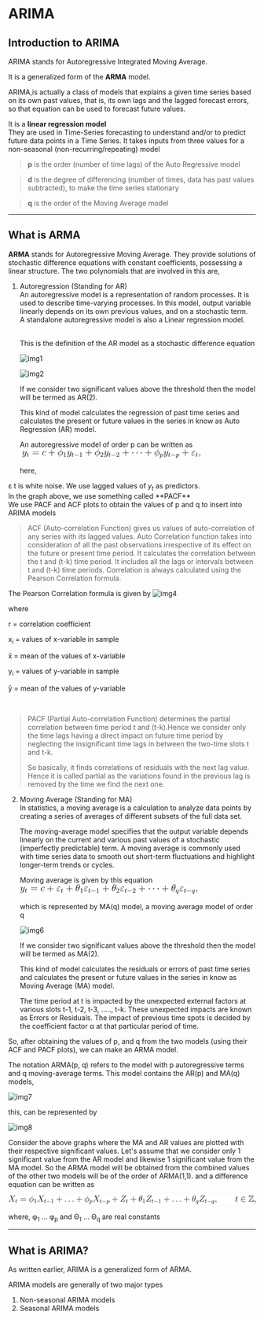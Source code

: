 # ARIMA

## Introduction to ARIMA
ARIMA stands for Autoregressive Integrated Moving Average.


It is a generalized form of the **ARMA** model. 

ARIMA,is actually a class of models that explains a given time series based on its own past values, that is, its own lags and the lagged forecast errors, so that equation can be used to forecast future values.

It is a **linear regression model**
<br>
They are used in Time-Series forecasting to understand and/or to predict future data points in a Time Series. It takes inputs from three values for a non-seasonal (non-recurring/repeating) model
>**p** is the order (number of time lags) of the Auto Regressive model

>**d** is the degree of differencing (number of times, data has past values subtracted), to make the time series stationary

>**q** is the order of the Moving Average model
___
## What is ARMA 

**ARMA** stands for Autoregressive Moving Average. They provide solutions of stochastic difference equations with constant coefficients, possessing a linear structure. The two polynomials that are involved in this are, 
1. Autoregression (Standing for AR) 
    <br>
    An autoregressive model is a representation of random processes. It is used to describe time-varying processes.
    In this model, output variable linearly depends on its own previous values, and on a stochastic term.
    <br>
    A standalone autoregressive model is also a Linear regression model.

    <br>
    This is the definition of the AR model as a stochastic difference equation

    ![img1](https://wikimedia.org/api/rest_v1/media/math/render/svg/783f17f3ab83135ed3828b73b0957735a1b63229)

    ![img2](https://miro.medium.com/max/860/1*oGSdSEXfjS_wJpzIeJEdHQ.png)

    If we consider two significant values above the threshold then the model will be termed as AR(2).

    This kind of model calculates the regression of past time series and calculates the present or future values in the series in know as Auto Regression (AR) model.
    
    An autoregressive model of order p can be written as
    ![img3](images/equation1.png)

    here, <math xmlns="http://www.w3.org/1998/Math/MathML">
  <msub>
    <mi>&#x03B5;<!-- ε --></mi>
    <mi>t</mi>
  </msub>
</math>
is white noise. We use lagged values of <i>y<sub>t</sub></i> as predictors.
<br>
In the graph above, we use something called **PACF**
<br>
We use PACF and ACF plots to obtain the values of p and q to insert into ARIMA models

<br>

> ACF (Auto-correlation Function) gives us values of auto-correlation of any series with its lagged values. Auto Correlation function takes into consideration of all the past observations irrespective of its effect on the future or present time period. It calculates the correlation between the t and (t-k) time period. It includes all the lags or intervals between t and (t-k) time periods. Correlation is always calculated using the Pearson Correlation formula.


The Pearson Correlation formula is given by
![img4](https://www.gstatic.com/education/formulas2/397133473/en/correlation_coefficient_formula.svg)

where

r = correlation coefficient

x<sub>i</sub> = values of x-variable in sample

x&#x0304; = mean of the values of x-variable

y<sub>i</sub> = values of y-variable in sample

y&#x0304; = mean of the values of y-variable

<br>

>PACF (Partial Auto-correlation Function) determines the partial correlation between time period t and (t-k).Hence we consider only the time lags having a direct impact on future time period by neglecting the insignificant time lags in between the two-time slots t and t-k. 
>
>So basically, it finds correlations of residuals with the next lag value. Hence it is called partial as the variations found in the previous lag is removed by the time we find the next one.



2. Moving Average (Standing for MA)
   <br>
   In statistics, a moving average is a calculation to analyze data points by creating a series of averages of different subsets of the full data set.

   The moving-average model specifies that the output variable depends linearly on the current and various past values of a stochastic (imperfectly predictable) term.
   A moving average is commonly used with time series data to smooth out short-term fluctuations and highlight longer-term trends or cycles.

   Moving average is given by this equation
   ![img5](images/equation2.png)

   which is represented by MA(q) model, a moving average model of order q

   ![img6](https://miro.medium.com/max/858/1*g7Uy0pWHNiwcwUAJRB_nkw.png)


    If we consider two significant values above the threshold then the model will be termed as MA(2).

   This kind of model calculates the residuals or errors of past time series and calculates the present or future values in the series in know as Moving Average (MA) model.

   The time period at t is impacted by the unexpected external factors at various slots t-1, t-2, t-3, ….., t-k. These unexpected impacts are known as Errors or Residuals. The impact of previous time spots is decided by the coefficient factor α at that particular period of time.

So, after obtaining the values of p, and q from the two models (using their ACF and PACF plots), we can make an ARMA model.

The notation ARMA(p, q) refers to the model with p autoregressive terms and q moving-average terms. This model contains the AR(p) and MA(q) models,

![img7](https://wikimedia.org/api/rest_v1/media/math/render/svg/b03d4effdb520d36cc458ec5c2b231354d29d11a)

this, can be represented by

![img8](https://miro.medium.com/max/840/1*Ohzstmio1Vv9jkWLrl-SkA.png)

Consider the above graphs where the MA and AR values are plotted with their respective significant values. Let's assume that we consider only 1 significant value from the AR model and likewise 1 significant value from the MA model. So the ARMA model will be obtained from the combined values of the other two models will be of the order of ARMA(1,1).
and a difference equation can be written as

![img9](images/equation3.png)

where, &phi;<sub>1</sub> ... &phi;<sub>p</sub> and  &#920;<sub>1</sub> ... &#920;<sub>q</sub> are real constants 
___

## What is ARIMA?

As written earlier, ARIMA is a generalized form of ARMA.

ARIMA models are generally of two major types
1.  Non-seasonal ARIMA models
2.  Seasonal ARIMA models
   

